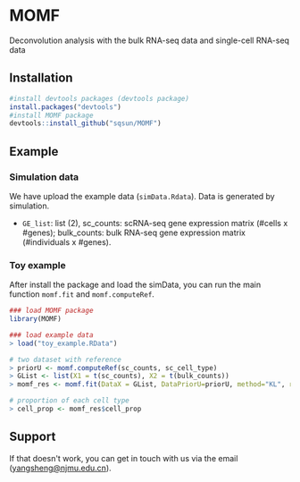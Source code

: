 # MOMF
Deconvolution analysis with the bulk RNA-seq data and single-cell RNA-seq data

## Installation
```R
#install devtools packages (devtools package)
install.packages("devtools")
#install MOMF package
devtools::install_github("sqsun/MOMF")
```

## Example
### Simulation data
We have upload the example data (`simData.Rdata`). Data is generated by simulation.<br>
* `GE_list`: list (2), 
      sc_counts: scRNA-seq gene expression matrix (#cells x #genes); 
      bulk_counts: bulk RNA-seq gene expression matrix (#individuals x #genes). <br>

### Toy example
After install the package and load the simData, you can run the main function `momf.fit` and `momf.computeRef`.
```R
### load MOMF package
library(MOMF)

### load example data
> load("toy_example.RData")

# two dataset with reference
> priorU <- momf.computeRef(sc_counts, sc_cell_type)
> GList <- list(X1 = t(sc_counts), X2 = t(bulk_counts))
> momf_res <- momf.fit(DataX = GList, DataPriorU=priorU, method="KL", rho=2, num_iter=3)

# proportion of each cell type 
> cell_prop <- momf_res$cell_prop
```

## Support
If that doesn't work, you can get in touch with us via the email (yangsheng@njmu.edu.cn).

